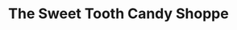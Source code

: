 ---
title: "The Sweet Tooth Candy Shoppe"
url: /saco/the-sweet-tooth-candy-shoppe/
shop: Süßwaren
---